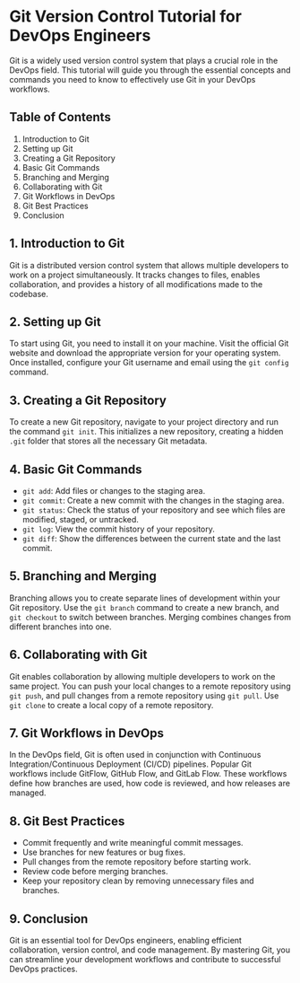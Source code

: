 # Git Version Control Tutorial for DevOps Engineers

Git is a widely used version control system that plays a crucial role in the DevOps field. This tutorial will guide you through the essential concepts and commands you need to know to effectively use Git in your DevOps workflows.

## Table of Contents
1. Introduction to Git
2. Setting up Git
3. Creating a Git Repository
4. Basic Git Commands
5. Branching and Merging
6. Collaborating with Git
7. Git Workflows in DevOps
8. Git Best Practices
9. Conclusion

## 1. Introduction to Git
Git is a distributed version control system that allows multiple developers to work on a project simultaneously. It tracks changes to files, enables collaboration, and provides a history of all modifications made to the codebase.

## 2. Setting up Git
To start using Git, you need to install it on your machine. Visit the official Git website and download the appropriate version for your operating system. Once installed, configure your Git username and email using the `git config` command.

## 3. Creating a Git Repository
To create a new Git repository, navigate to your project directory and run the command `git init`. This initializes a new repository, creating a hidden `.git` folder that stores all the necessary Git metadata.

## 4. Basic Git Commands
- `git add`: Add files or changes to the staging area.
- `git commit`: Create a new commit with the changes in the staging area.
- `git status`: Check the status of your repository and see which files are modified, staged, or untracked.
- `git log`: View the commit history of your repository.
- `git diff`: Show the differences between the current state and the last commit.

## 5. Branching and Merging
Branching allows you to create separate lines of development within your Git repository. Use the `git branch` command to create a new branch, and `git checkout` to switch between branches. Merging combines changes from different branches into one.

## 6. Collaborating with Git
Git enables collaboration by allowing multiple developers to work on the same project. You can push your local changes to a remote repository using `git push`, and pull changes from a remote repository using `git pull`. Use `git clone` to create a local copy of a remote repository.

## 7. Git Workflows in DevOps
In the DevOps field, Git is often used in conjunction with Continuous Integration/Continuous Deployment (CI/CD) pipelines. Popular Git workflows include GitFlow, GitHub Flow, and GitLab Flow. These workflows define how branches are used, how code is reviewed, and how releases are managed.

## 8. Git Best Practices
- Commit frequently and write meaningful commit messages.
- Use branches for new features or bug fixes.
- Pull changes from the remote repository before starting work.
- Review code before merging branches.
- Keep your repository clean by removing unnecessary files and branches.

## 9. Conclusion
Git is an essential tool for DevOps engineers, enabling efficient collaboration, version control, and code management. By mastering Git, you can streamline your development workflows and contribute to successful DevOps practices.
